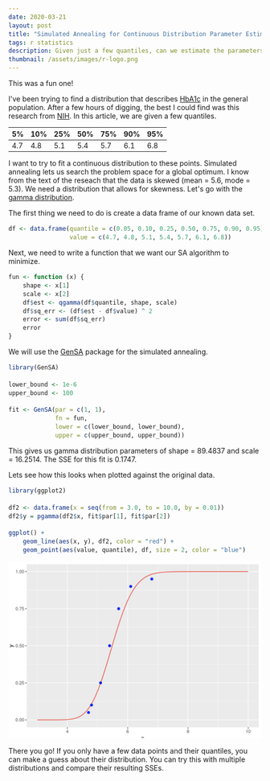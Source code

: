 ```yaml
---
date: 2020-03-21
layout: post
title: "Simulated Annealing for Continuous Distribution Parameter Estimation in R"
tags: r statistics
description: Given just a few quantiles, can we estimate the parameters of a continuous distribution?
thumbnail: /assets/images/r-logo.png
---
```


This was a fun one!

I've been trying to find a distribution that describes [HbA1c]() in the general population. After a few hours of digging, the best I could find was this research from [NIH](https://www.ncbi.nlm.nih.gov/pmc/articles/PMC3946694/). In this article, we are given a few quantiles.

|  5% | 10% | 25% | 50% | 75% | 90% | 95% |
|-----|-----|-----|-----|-----|-----|-----|
| 4.7 | 4.8 | 5.1 | 5.4 | 5.7 | 6.1 | 6.8 |

I want to try to fit a continuous distribution to these points. Simulated annealing lets us search the problem space for a global optimum. I know from the text of the reseach that the data is skewed (mean = 5.6, mode = 5.3). We need a distribution that allows for skewness. Let's go with the [gamma distribution](https://en.wikipedia.org/wiki/Gamma_distribution).

The first thing we need to do is create a data frame of our known data set.

```r
df <- data.frame(quantile = c(0.05, 0.10, 0.25, 0.50, 0.75, 0.90, 0.95),
                 value = c(4.7, 4.8, 5.1, 5.4, 5.7, 6.1, 6.8))
```

Next, we need to write a function that we want our SA algorithm to minimize.

```r
fun <- function (x) {
    shape <- x[1]
    scale <- x[2]
    df$est <- qgamma(df$quantile, shape, scale)
    df$sq_err <- (df$est - df$value) ^ 2
    error <- sum(df$sq_err)
    error
}
```

We will use the [GenSA](https://cran.r-project.org/web/packages/GenSA/) package for the simulated annealing.

```r
library(GenSA)

lower_bound <- 1e-6
upper_bound <- 100

fit <- GenSA(par = c(1, 1), 
             fn = fun, 
             lower = c(lower_bound, lower_bound), 
             upper = c(upper_bound, upper_bound))
```

This gives us gamma distribution parameters of shape = 89.4837 and scale = 16.2514. The SSE for this fit is 0.1747.

Lets see how this looks when plotted against the original data.

```r
library(ggplot2)

df2 <- data.frame(x = seq(from = 3.0, to = 10.0, by = 0.01))
df2$y = pgamma(df2$x, fit$par[1], fit$par[2])

ggplot() +
    geom_line(aes(x, y), df2, color = "red") +
    geom_point(aes(value, quantile), df, size = 2, color = "blue")
```

<img src="/assets/images/simulated-annealing-r/data-vs-fit.png" alt="original data vs fit">

There you go! If you only have a few data points and their quantiles, you can make a guess about their distribution. You can try this with multiple distributions and compare their resulting SSEs.
